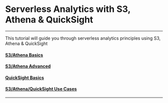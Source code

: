 # Serverless Analytics with S3, Athena & QuickSight

---
This tutorial will guide you through serverless analytics principles using S3, Athena & QuickSight

#### [S3/Athena Basics](s3-athena-basics/)

#### [S3/Athena Advanced](s3-athena-advanced/)

#### [QuickSight Basics](quicksight-basics/)

#### [S3/Athena/QuickSight Use Cases](s3-athena-quicksight-use-cases/)

---